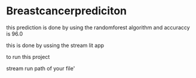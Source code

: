 # Breastcancerprediciton
this prediction is done by using the randomforest algorithm and accuraccy is 96.0

this is done by ussing the stream lit app

to run this project 


stream run path of your file'
